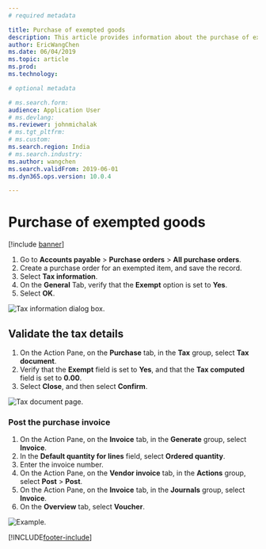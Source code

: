 ```yaml
---
# required metadata

title: Purchase of exempted goods
description: This article provides information about the purchase of exempted goods.
author: EricWangChen
ms.date: 06/04/2019
ms.topic: article
ms.prod: 
ms.technology: 

# optional metadata

# ms.search.form: 
audience: Application User
# ms.devlang: 
ms.reviewer: johnmichalak
# ms.tgt_pltfrm: 
# ms.custom: 
ms.search.region: India
# ms.search.industry: 
ms.author: wangchen
ms.search.validFrom: 2019-06-01
ms.dyn365.ops.version: 10.0.4

---
```


# Purchase of exempted goods

[!include [banner](../../includes/banner.md)]

1. Go to **Accounts payable** \> **Purchase orders** \> **All purchase orders**.
2. Create a purchase order for an exempted item, and save the record.
3. Select **Tax information**.
4. On the **General** Tab, verify that the **Exempt** option is set to **Yes**.
5. Select **OK**.

![Tax information dialog box.](../media/Annotation-2019-05-15-175528.png)

## Validate the tax details

1. On the Action Pane, on the **Purchase** tab, in the **Tax** group, select **Tax document**.
2. Verify that the **Exempt** field is set to **Yes**, and that the **Tax computed** field is set to **0.00**.
3. Select **Close**, and then select **Confirm**.

![Tax document page.](../media/Annotation-2019-05-15-175726.png)

### Post the purchase invoice

1. On the Action Pane, on the **Invoice** tab, in the **Generate** group, select **Invoice**.
2. In the **Default quantity for lines** field, select **Ordered quantity**.
3. Enter the invoice number.
4. On the Action Pane, on the **Vendor invoice** tab, in the **Actions** group, select **Post** \> **Post**.
5. On the Action Pane, on the **Invoice** tab, in the **Journals** group, select **Invoice**.
6. On the **Overview** tab, select **Voucher**.

![Example.](../media/Annotation-2019-05-15-175635.png)


[!INCLUDE[footer-include](../../../includes/footer-banner.md)]
